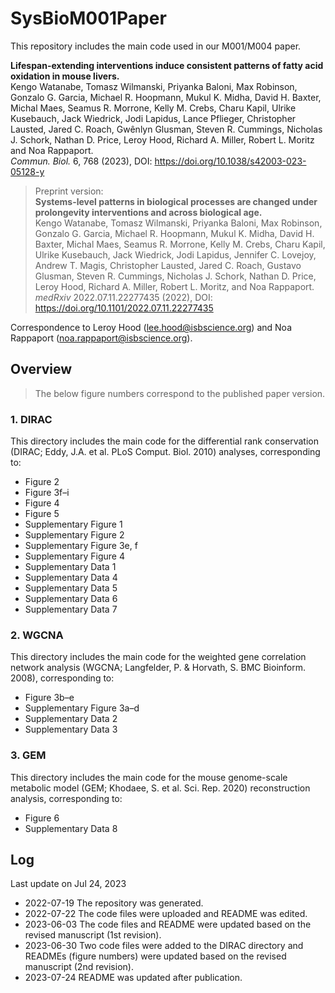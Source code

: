 # SysBioM001Paper
This repository includes the main code used in our M001/M004 paper.  

**Lifespan-extending interventions induce consistent patterns of fatty acid oxidation in mouse livers.**  
Kengo Watanabe, Tomasz Wilmanski, Priyanka Baloni, Max Robinson, Gonzalo G. Garcia, Michael R. Hoopmann, Mukul K. Midha, David H. Baxter, Michal Maes, Seamus R. Morrone, Kelly M. Crebs, Charu Kapil, Ulrike Kusebauch, Jack Wiedrick, Jodi Lapidus, Lance Pflieger, Christopher Lausted, Jared C. Roach, Gwênlyn Glusman, Steven R. Cummings, Nicholas J. Schork, Nathan D. Price, Leroy Hood, Richard A. Miller, Robert L. Moritz and Noa Rappaport.  
*Commun. Biol.* 6, 768 (2023), DOI: https://doi.org/10.1038/s42003-023-05128-y  
> Preprint version:  
> **Systems-level patterns in biological processes are changed under prolongevity interventions and across biological age.**  
> Kengo Watanabe, Tomasz Wilmanski, Priyanka Baloni, Max Robinson, Gonzalo G. Garcia, Michael R. Hoopmann, Mukul K. Midha, David H. Baxter, Michal Maes, Seamus R. Morrone, Kelly M. Crebs, Charu Kapil, Ulrike Kusebauch, Jack Wiedrick, Jodi Lapidus, Jennifer C. Lovejoy, Andrew T. Magis, Christopher Lausted, Jared C. Roach, Gustavo Glusman, Steven R. Cummings, Nicholas J. Schork, Nathan D. Price, Leroy Hood, Richard A. Miller, Robert L. Moritz, and Noa Rappaport.  
> *medRxiv* 2022.07.11.22277435 (2022), DOI: https://doi.org/10.1101/2022.07.11.22277435  

Correspondence to Leroy Hood (lee.hood@isbscience.org) and Noa Rappaport (noa.rappaport@isbscience.org).  

## Overview  
> The below figure numbers correspond to the published paper version.  

### 1. DIRAC  
This directory includes the main code for the differential rank conservation (DIRAC; Eddy, J.A. et al. PLoS Comput. Biol. 2010) analyses, corresponding to:  
* Figure 2  
* Figure 3f–i  
* Figure 4  
* Figure 5  
* Supplementary Figure 1  
* Supplementary Figure 2  
* Supplementary Figure 3e, f  
* Supplementary Figure 4  
* Supplementary Data 1  
* Supplementary Data 4  
* Supplementary Data 5  
* Supplementary Data 6  
* Supplementary Data 7  

### 2. WGCNA  
This directory includes the main code for the weighted gene correlation network analysis (WGCNA; Langfelder, P. & Horvath, S. BMC Bioinform. 2008), corresponding to:  
* Figure 3b–e  
* Supplementary Figure 3a–d  
* Supplementary Data 2  
* Supplementary Data 3  

### 3. GEM  
This directory includes the main code for the mouse genome-scale metabolic model (GEM; Khodaee, S. et al. Sci. Rep. 2020) reconstruction analysis, corresponding to:  
* Figure 6  
* Supplementary Data 8  

## Log  
Last update on Jul 24, 2023  
* 2022-07-19 The repository was generated.  
* 2022-07-22 The code files were uploaded and README was edited.  
* 2023-06-03 The code files and README were updated based on the revised manuscript (1st revision).  
* 2023-06-30 Two code files were added to the DIRAC directory and READMEs (figure numbers) were updated based on the revised manuscript (2nd revision).  
* 2023-07-24 README was updated after publication.  
